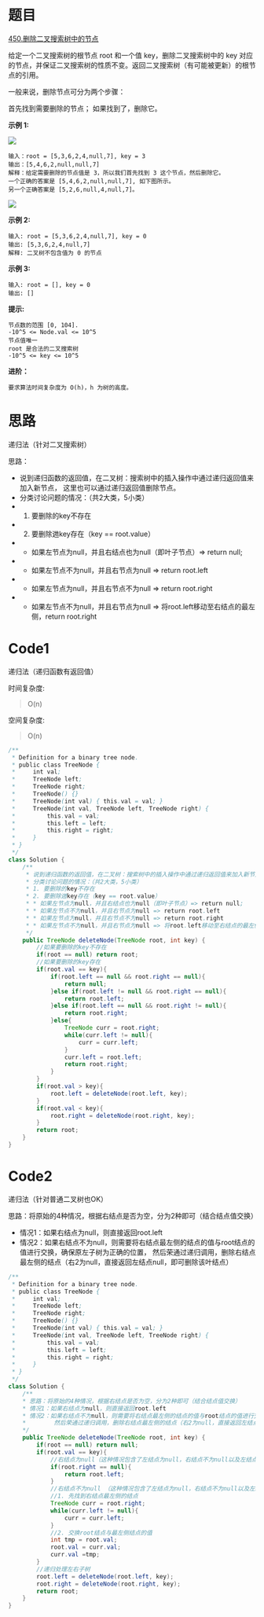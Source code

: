 # 题目
[450.删除二叉搜索树中的节点](https://leetcode.cn/problems/delete-node-in-a-bst/)

给定一个二叉搜索树的根节点 root 和一个值 key，删除二叉搜索树中的 key 对应的节点，并保证二叉搜索树的性质不变。返回二叉搜索树（有可能被更新）的根节点的引用。

一般来说，删除节点可分为两个步骤：

首先找到需要删除的节点；
如果找到了，删除它。


**示例 1:**

![](https://assets.leetcode.com/uploads/2020/09/04/del_node_1.jpg)

``` 
输入：root = [5,3,6,2,4,null,7], key = 3
输出：[5,4,6,2,null,null,7]
解释：给定需要删除的节点值是 3，所以我们首先找到 3 这个节点，然后删除它。
一个正确的答案是 [5,4,6,2,null,null,7], 如下图所示。
另一个正确答案是 [5,2,6,null,4,null,7]。
```

![](https://assets.leetcode.com/uploads/2020/09/04/del_node_supp.jpg)

**示例 2:**

``` 
输入: root = [5,3,6,2,4,null,7], key = 0
输出: [5,3,6,2,4,null,7]
解释: 二叉树不包含值为 0 的节点
```
**示例 3:**

``` 
输入: root = [], key = 0
输出: []
```


**提示:**

``` 
节点数的范围 [0, 104].
-10^5 <= Node.val <= 10^5
节点值唯一
root 是合法的二叉搜索树
-10^5 <= key <= 10^5
```


**进阶：** 

``` 
要求算法时间复杂度为 O(h)，h 为树的高度。
```

# 思路
递归法（针对二叉搜索树）

思路：
* 说到递归函数的返回值，在二叉树：搜索树中的插入操作中通过递归返回值来加入新节点， 这里也可以通过递归返回值删除节点。
* 分类讨论问题的情况：（共2大类，5小类）
* 1. 要删除的key不存在
* 2. 要删除逇key存在（key == root.value）
* * 如果左节点为null，并且右结点也为null（即叶子节点）=> return null;
* * 如果左节点不为null，并且右节点为null => return root.left
* * 如果左节点为null，并且右节点不为null => return root.right
* * 如果左节点不为null，并且右节点为null => 将root.left移动至右结点的最左侧，return root.right

# Code1
递归法（递归函数有返回值）

时间复杂度:
>O(n)
 
空间复杂度:
>O(n)

```java
/**
 * Definition for a binary tree node.
 * public class TreeNode {
 *     int val;
 *     TreeNode left;
 *     TreeNode right;
 *     TreeNode() {}
 *     TreeNode(int val) { this.val = val; }
 *     TreeNode(int val, TreeNode left, TreeNode right) {
 *         this.val = val;
 *         this.left = left;
 *         this.right = right;
 *     }
 * }
 */
class Solution {
    /**
     * 说到递归函数的返回值，在二叉树：搜索树中的插入操作中通过递归返回值来加入新节点， 这里也可以通过递归返回值删除节点。
     * 分类讨论问题的情况：（共2大类，5小类）
     * 1. 要删除的key不存在 
     * 2. 要删除逇key存在（key == root.value）
     * * 如果左节点为null，并且右结点也为null（即叶子节点）=> return null;
     * * 如果左节点不为null，并且右节点为null => return root.left
     * * 如果左节点为null，并且右节点不为null => return root.right
     * * 如果左节点不为null，并且右节点为null => 将root.left移动至右结点的最左侧，return root.right
     */
    public TreeNode deleteNode(TreeNode root, int key) {
        //如果要删除的key不存在
        if(root == null) return root;
        //如果要删除的key存在
        if(root.val == key){
            if(root.left == null && root.right == null){
                return null;
            }else if(root.left != null && root.right == null){
                return root.left;
            }else if(root.left == null && root.right != null){
                return root.right;
            }else{
                TreeNode curr = root.right;
                while(curr.left != null){
                    curr = curr.left;
                }
                curr.left = root.left;
                return root.right;
            }
        }
        if(root.val > key){
            root.left = deleteNode(root.left, key);
        }
        if(root.val < key){
            root.right = deleteNode(root.right, key);
        }
        return root;
    }
}
```

# Code2
递归法（针对普通二叉树也OK）


思路：将原始的4种情况，根据右结点是否为空，分为2种即可（结合结点值交换）
* 情况1：如果右结点为null，则直接返回root.left
* 情况2：如果右结点不为null，则需要将右结点最左侧的结点的值与root结点的值进行交换，确保原左子树为正确的位置，
       然后荣通过递归调用，删除右结点最左侧的结点（右2为null，直接返回左结点null，即可删除该叶结点）


```java
/**
 * Definition for a binary tree node.
 * public class TreeNode {
 *     int val;
 *     TreeNode left;
 *     TreeNode right;
 *     TreeNode() {}
 *     TreeNode(int val) { this.val = val; }
 *     TreeNode(int val, TreeNode left, TreeNode right) {
 *         this.val = val;
 *         this.left = left;
 *         this.right = right;
 *     }
 * }
 */
class Solution {
    /** 
    * 思路：将原始的4种情况，根据右结点是否为空，分为2种即可（结合结点值交换）
    * 情况1：如果右结点为null，则直接返回root.left
    * 情况2：如果右结点不为null，则需要将右结点最左侧的结点的值与root结点的值进行交换，确保原左子树为正确的位置，
    *        然后荣通过递归调用，删除右结点最左侧的结点（右2为null，直接返回左结点null，即可删除该叶结点）
    */
    public TreeNode deleteNode(TreeNode root, int key) {
        if(root == null) return null;
        if(root.val == key){
            //右结点为null（这种情况包含了左结点为null，右结点不为null以及左结点不为null，以及右结点为null两种情况）
            if(root.right == null){
                return root.left;
            }
            //右结点不为null （这种情况包含了左结点为null，右结点不为null以及左结点不为null，右结点为null两种情况）
            //1. 先找到右结点最左侧的结点
            TreeNode curr = root.right;
            while(curr.left != null){
                curr = curr.left;
            }
            //2. 交换root结点与最左侧结点的值
            int tmp = root.val;
            root.val = curr.val;
            curr.val =tmp;
        }
        //递归处理左右子树
        root.left = deleteNode(root.left, key);
        root.right = deleteNode(root.right, key);
        return root;
    }
}
```